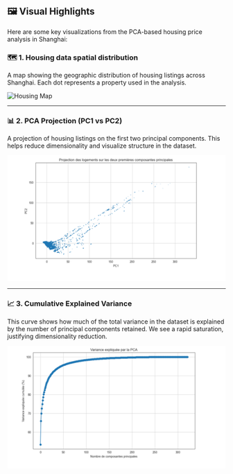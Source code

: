 ## 🖼️ Visual Highlights

Here are some key visualizations from the PCA-based housing price analysis in Shanghai:

### 🗺️ 1. Housing data spatial distribution
A map showing the geographic distribution of housing listings across Shanghai. Each dot represents a property used in the analysis.

![Housing Map](./shanghai-housing-map.png)

---

### 📊 2. PCA Projection (PC1 vs PC2)
A projection of housing listings on the first two principal components. This helps reduce dimensionality and visualize structure in the dataset.

![PCA Scatterplot](./pca-projection.png)

---

### 📈 3. Cumulative Explained Variance
This curve shows how much of the total variance in the dataset is explained by the number of principal components retained. We see a rapid saturation, justifying dimensionality reduction.

![Explained Variance](./pca-explained-variance.png)


